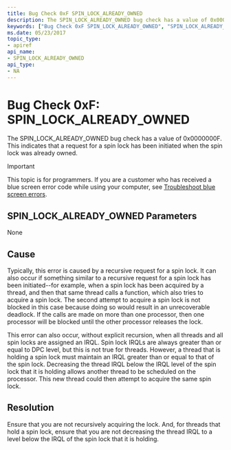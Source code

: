 ```yaml
---
title: Bug Check 0xF SPIN_LOCK_ALREADY_OWNED
description: The SPIN_LOCK_ALREADY_OWNED bug check has a value of 0x0000000F. This indicates that a request for a spin lock has been initiated when the spin lock was already owned.
keywords: ["Bug Check 0xF SPIN_LOCK_ALREADY_OWNED", "SPIN_LOCK_ALREADY_OWNED"]
ms.date: 05/23/2017
topic_type:
- apiref
api_name:
- SPIN_LOCK_ALREADY_OWNED
api_type:
- NA
---
```


# Bug Check 0xF: SPIN\_LOCK\_ALREADY\_OWNED


The SPIN\_LOCK\_ALREADY\_OWNED bug check has a value of 0x0000000F. This indicates that a request for a spin lock has been initiated when the spin lock was already owned.

> [!IMPORTANT]
> This topic is for programmers. If you are a customer who has received a blue screen error code while using your computer, see [Troubleshoot blue screen errors](https://www.windows.com/stopcode).


## SPIN\_LOCK\_ALREADY\_OWNED Parameters


None

## Cause

Typically, this error is caused by a recursive request for a spin lock. It can also occur if something similar to a recursive request for a spin lock has been initiated--for example, when a spin lock has been acquired by a thread, and then that same thread calls a function, which also tries to acquire a spin lock. The second attempt to acquire a spin lock is not blocked in this case because doing so would result in an unrecoverable deadlock. If the calls are made on more than one processor, then one processor will be blocked until the other processor releases the lock.

This error can also occur, without explicit recursion, when all threads and all spin locks are assigned an IRQL. Spin lock IRQLs are always greater than or equal to DPC level, but this is not true for threads. However, a thread that is holding a spin lock must maintain an IRQL greater than or equal to that of the spin lock. Decreasing the thread IRQL below the IRQL level of the spin lock that it is holding allows another thread to be scheduled on the processor. This new thread could then attempt to acquire the same spin lock.

## Resolution

Ensure that you are not recursively acquiring the lock. And, for threads that hold a spin lock, ensure that you are not decreasing the thread IRQL to a level below the IRQL of the spin lock that it is holding.

 

 




